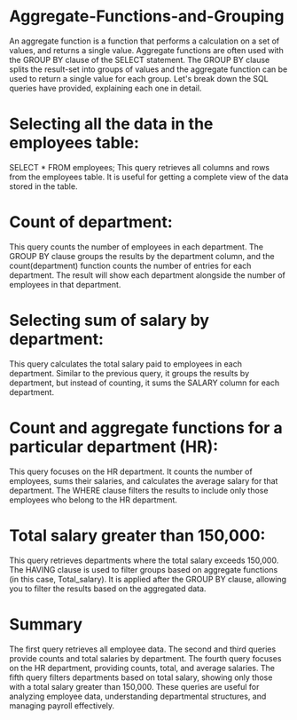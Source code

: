 # Aggregate-Functions-and-Grouping
An aggregate function is a function that performs a calculation on a set of values, and returns a single value.
Aggregate functions are often used with the GROUP BY clause of the SELECT statement. The GROUP BY clause splits the result-set into groups of values and the aggregate function can be used to return a single value for each group.
Let's break down the SQL queries have provided, explaining each one in detail.

# Selecting all the data in the employees table:
 SELECT * FROM employees;
 This query retrieves all columns and rows from the employees table. It is useful for getting a complete view of the data stored in the table.

# Count of department:
This query counts the number of employees in each department. The GROUP BY clause groups the results by the department column, and the count(department) function counts the number of entries for each department. The result will show each department alongside the number of employees in that department.

# Selecting sum of salary by department:
This query calculates the total salary paid to employees in each department. Similar to the previous query, it groups the results by department, but instead of counting, it sums the SALARY column for each department.

# Count and aggregate functions for a particular department (HR):
This query focuses on the HR department. It counts the number of employees, sums their salaries, and calculates the average salary for that department. The WHERE clause filters the results to include only those employees who belong to the HR department.

# Total salary greater than 150,000:
This query retrieves departments where the total salary exceeds 150,000. The HAVING clause is used to filter groups based on aggregate functions (in this case, Total_salary). It is applied after the GROUP BY clause, allowing you to filter the results based on the aggregated data.

# Summary
The first query retrieves all employee data.
The second and third queries provide counts and total salaries by department.
The fourth query focuses on the HR department, providing counts, total, and average salaries.
The fifth query filters departments based on total salary, showing only those with a total salary greater than 150,000.
These queries are useful for analyzing employee data, understanding departmental structures, and managing payroll effectively.

